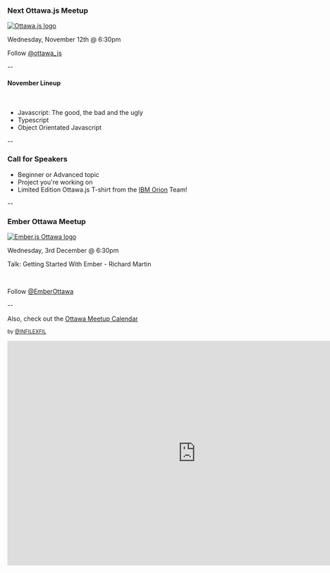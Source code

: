 

### Next Ottawa.js Meetup

[![Ottawa.js logo](../../img/ottawajs.png)](http://www.meetup.com/Ottawa-JavaScript/)

Wednesday, November 12th @ 6:30pm

Follow [@ottawa_js](http://www.twitter.com/ottawa_js)

--

#### November Lineup
</br>

- Javascript: The good, the bad and the ugly
- Typescript
- Object Orientated Javascript

--

### Call for Speakers

- Beginner or Advanced topic
- Project you're working on
- Limited Edition Ottawa.js T-shirt from the [IBM Orion](http://www.eclipse.org/orion/) Team!

--

### Ember Ottawa Meetup

[![Ember.js Ottawa logo](../../img/ember-ottawa.jpeg)](http://www.meetup.com/Ember-js-Ottawa/)

Wednesday, 3rd December @ 6:30pm

Talk: Getting Started With Ember - Richard Martin

<br />

Follow [@EmberOttawa](http://www.twitter.com/EmberOttawa)

--

Also, check out the [Ottawa Meetup Calendar](http://ottawa.infilexfil.com/)

<small>by [@INFILEXFIL](http://www.twitter.com/INFILEXFIL)</small>


<iframe width="854" height="510" src="http://ottawa.infilexfil.com/" frameborder="0" allowfullscreen></iframe>

